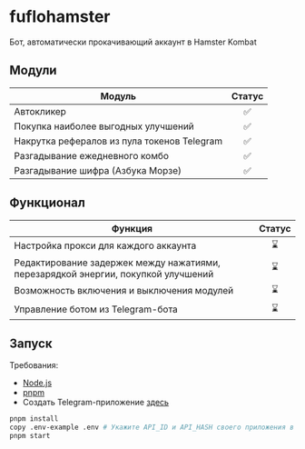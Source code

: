 # fuflohamster

Бот, автоматически прокачивающий аккаунт в Hamster Kombat

## Модули

| Модуль                                      | Статус |
|---------------------------------------------|:------:|
| Автокликер                                  |   ✅    |
| Покупка наиболее выгодных улучшений         |   ✅    |
| Накрутка рефералов из пула токенов Telegram |   ✅    |
| Разгадывание ежедневного комбо              |   ✅    |
| Разгадывание шифра (Азбука Морзе)           |   ✅    |

## Функционал

| Функция                                                                           | Статус |
|-----------------------------------------------------------------------------------|:------:|
| Настройка прокси для каждого аккаунта                                             |   ⌛    |
| Редактирование задержек между нажатиями, перезарядкой энергии, покупкой улучшений |   ⌛    |
| Возможность включения и выключения модулей                                        |   ⌛    |
| Управление ботом из Telegram-бота                                                 |   ⌛    |

## Запуск
Требования:
- [Node.js](https://nodejs.org/)
- [pnpm](https://pnpm.io/)
- Создать Telegram-приложение [здесь](https://my.telegram.org/)

```bash
pnpm install
copy .env-example .env # Укажите API_ID и API_HASH своего приложения в Telegram
pnpm start
```